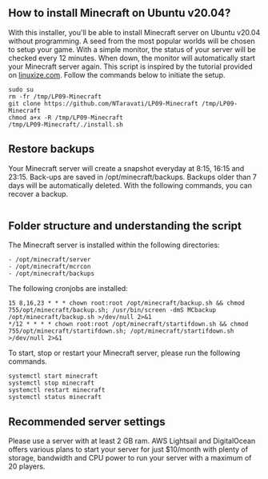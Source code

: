 ## How to install Minecraft on Ubuntu v20.04?
With this installer, you'll be able to install Minecraft server on Ubuntu v20.04 without programming. A seed from the most popular worlds will be chosen to setup your game. With a simple monitor, the status of your server will be checked every 12 minutes. When down, the monitor will automatically start your Minecraft server again. This script is inspired by the tutorial provided on <a href="https://linuxize.com/post/how-to-install-minecraft-server-on-ubuntu-18-04/">linuxize.com</a>. Follow the commands below to initiate the setup. 

````
sudo su
rm -fr /tmp/LP09-Minecraft
git clone https://github.com/NTaravati/LP09-Minecraft /tmp/LP09-Minecraft
chmod a+x -R /tmp/LP09-Minecraft
/tmp/LP09-Minecraft/./install.sh

````

## Restore backups
Your Minecraft server will create a snapshot everyday at 8:15, 16:15 and 23:15. Back-ups are saved in /opt/minecraft/backups. Backups older than 7 days will be automatically deleted. With the following commands, you can recover a backup.

```

```

## Folder structure and understanding the script
The Minecraft server is installed within the following directories:
```
- /opt/minecraft/server 
- /opt/minecraft/mcrcon
- /opt/minecraft/backups
```

The following cronjobs are installed:

```
15 8,16,23 * * * chown root:root /opt/minecraft/backup.sh && chmod 755/opt/minecraft/backup.sh; /usr/bin/screen -dmS MCbackup /opt/minecraft/backup.sh >/dev/null 2>&1
*/12 * * * * chown root:root /opt/minecraft/startifdown.sh && chmod 755/opt/minecraft/startifdown.sh; /opt/minecraft/startifdown.sh >/dev/null 2>&1
```

To start, stop or restart your Minecraft server, please run the following commands.

```
systemctl start minecraft
systemctl stop minecraft
systemctl restart minecraft
systemctl status minecraft
```

## Recommended server settings
Please use a server with at least 2 GB ram. AWS Lightsail and DigitalOcean offers various plans to start your server for just $10/month with plenty of storage, bandwidth and CPU power to run your server with a maximum of 20 players. 
